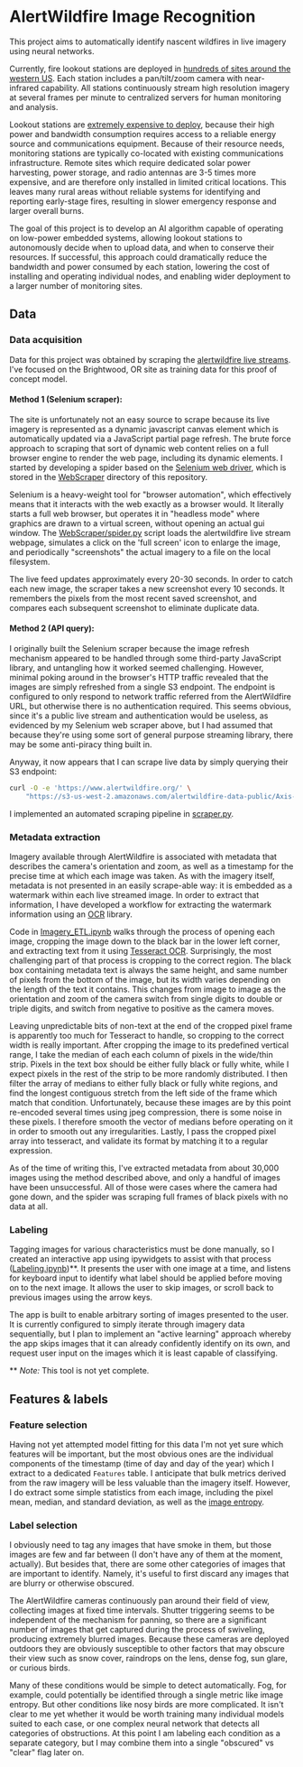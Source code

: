 # AlertWildfire Image Recognition

This project aims to automatically identify nascent wildfires in live imagery using neural networks.

Currently, fire lookout stations are deployed in [hundreds of sites around the western US](http://www.alertwildfire.org/about.html).
Each station includes a pan/tilt/zoom camera with near-infrared capability.
All stations continuously stream high resolution imagery at several frames per minute to centralized servers for human monitoring and analysis.

Lookout stations are [extremely expensive to deploy](https://www.youtube.com/watch?v=ZU2NJtJE1H8), because their high power and bandwidth consumption requires access to a reliable energy source and communications equipment.
Because of their resource needs, monitoring stations are typically co-located with existing communications infrastructure.
Remote sites which require dedicated solar power harvesting, power storage, and radio antennas are 3-5 times more expensive, and are therefore only installed in limited critical locations.
This leaves many rural areas without reliable systems for identifying and reporting early-stage fires, resulting in slower emergency response and larger overall burns.

The goal of this project is to develop an AI algorithm capable of operating on low-power embedded systems, allowing lookout stations to autonomously decide when to upload data, and when to conserve their resources.
If successful, this approach could dramatically reduce the bandwidth and power consumed by each station, lowering the cost of installing and operating individual nodes, and enabling wider deployment to a larger number of monitoring sites.

## Data

### Data acquisition

Data for this project was obtained by scraping the [alertwildfire live streams](http://www.alertwildfire.org/oregon/index.html?camera=Axis-Brightwood).
I've focused on the Brightwood, OR site as training data for this proof of concept model.

#### Method 1 (Selenium scraper):

The site is unfortunately not an easy source to scrape because its live imagery is represented as a dynamic javascript canvas element which is automatically updated via a JavaScript partial page refresh.
The brute force approach to scraping that sort of dynamic web content relies on a full browser engine to render the web page, including its dynamic elements.
I started by developing a spider based on the [Selenium web driver](https://github.com/SeleniumHQ/selenium), which is stored in the [WebScraper](./WebScraper/) directory of this repository.

Selenium is a heavy-weight tool for "browser automation", which effectively means that it interacts with the web exactly as a browser would.
It literally starts a full web browser, but operates it in "headless mode" where graphics are drawn to a virtual screen, without opening an actual gui window.
The [WebScraper/spider.py](./WebScraper/spider.py) script loads the alertwildfire live stream webpage, simulates a click on the 'full screen' icon to enlarge the image, and periodically "screenshots" the actual imagery to a file on the local filesystem.

The live feed updates approximately every 20-30 seconds.
In order to catch each new image, the scraper takes a new screenshot every 10 seconds.
It remembers the pixels from the most recent saved screenshot, and compares each subsequent screenshot to eliminate duplicate data.

#### Method 2 (API query):

I originally built the Selenium scraper because the image refresh mechanism appeared to be handled through some third-party JavaScript library, and untangling how it worked seemed challenging.
However, minimal poking around in the browser's HTTP traffic revealed that the images are simply refreshed from a single S3 endpoint.
The endpoint is configured to only respond to network traffic referred from the AlertWildfire URL, but otherwise there is no authentication required.
This seems obvious, since it's a public live stream and authentication would be useless, as evidenced by my Selenium web scraper above, but I had assumed that because they're using some sort of general purpose streaming library, there may be some anti-piracy thing built in.

Anyway, it now appears that I can scrape live data by simply querying their S3 endpoint:

```bash
curl -O -e 'https://www.alertwildfire.org/' \
    "https://s3-us-west-2.amazonaws.com/alertwildfire-data-public/Axis-Brightwood/latest_full.jpg"
```

I implemented an automated scraping pipeline in [scraper.py](./scraper.py).

### Metadata extraction

Imagery available through AlertWildfire is associated with metadata that describes the camera's orientation and zoom, as well as a timestamp for the precise time at which each image was taken.
As with the imagery itself, metadata is not presented in an easily scrape-able way: it is embedded as a watermark within each live streamed image.
In order to extract that information, I have developed a workflow for extracting the watermark information using an [OCR](https://en.wikipedia.org/wiki/Optical_character_recognition) library.

Code in [Imagery_ETL.ipynb](./Imagery_ETL.ipynb) walks through the process of opening each image, cropping the image down to the black bar in the lower left corner, and extracting text from it using [Tesseract OCR](https://github.com/tesseract-ocr/tesseract).
Surprisingly, the most challenging part of that process is cropping to the correct region.
The black box containing metadata text is always the same height, and same number of pixels from the bottom of the image, but its width varies depending on the length of the text it contains.
This changes from image to image as the orientation and zoom of the camera switch from single digits to double or triple digits, and switch from negative to positive as the camera moves.

Leaving unpredictable bits of non-text at the end of the cropped pixel frame is apparently too much for Tesseract to handle, so cropping to the correct width is really important.
After cropping the image to its predefined vertical range, I take the median of each each column of pixels in the wide/thin strip. Pixels in the text box should be either fully black or fully white, while I expect pixels in the rest of the strip to be more randomly distributed.
I then filter the array of medians to either fully black or fully white regions, and find the longest contiguous stretch from the left side of the frame which match that condition.
Unfortunately, because these images are by this point re-encoded several times using jpeg compression, there is some noise in these pixels.
I therefore smooth the vector of medians before operating on it in order to smooth out any irregularities.
Lastly, I pass the cropped pixel array into tesseract, and validate its format by matching it to a regular expression.

As of the time of writing this, I've extracted metadata from about 30,000 images using the method described above, and only a handful of images have been unsuccessful.
All of those were cases where the camera had gone down, and the spider was scraping full frames of black pixels with no data at all.

### Labeling

Tagging images for various characteristics must be done manually, so I created an interactive app using ipywidgets to assist with that process ([Labeling.ipynb](./Labeling.ipynb))\*\*.
It presents the user with one image at a time, and listens for keyboard input to identify what label should be applied before moving on to the next image.
It allows the user to skip images, or scroll back to previous images using the arrow keys.

The app is built to enable arbitrary sorting of images presented to the user.
It is currently configured to simply iterate through imagery data sequentially, but I plan to implement an "active learning" approach whereby the app  skips images that it can already confidently identify on its own, and request user input on the images which it is least capable of classifying.

\*\* *Note:* This tool is not yet complete.

## Features \& labels

### Feature selection

Having not yet attempted model fitting for this data I'm not yet sure which features will be important, but the most obvious ones are the individual components of the timestamp (time of day and day of the year) which I extract to a dedicated `Features` table.
I anticipate that bulk metrics derived from the raw imagery will be less valuable than the imagery itself.
However, I do extract some simple statistics from each image, including the pixel mean, median, and standard deviation, as well as the [image entropy](https://stats.stackexchange.com/questions/235270/entropy-of-an-image).

### Label selection

I obviously need to tag any images that have smoke in them, but those images are few and far between (I don't have any of them at the moment, actually).
But besides that, there are some other categories of images that are important to identify.
Namely, it's useful to first discard any images that are blurry or otherwise obscured.

The AlertWildfire cameras continuously pan around their field of view, collecting images at fixed time intervals.
Shutter triggering seems to be independent of the mechanism for panning, so there are a significant number of images that get captured during the process of swiveling, producing extremely blurred images.
Because these cameras are deployed outdoors they are obviously susceptible to other factors that may obscure their view such as snow cover, raindrops on the lens, dense fog, sun glare, or curious birds.

Many of these conditions would be simple to detect automatically.
Fog, for example, could potentially be identified through a single metric like image entropy.
But other conditions like nosy birds are more complicated.
It isn't clear to me yet whether it would be worth training many individual models suited to each case, or one complex neural network that detects all categories of obstructions.
At this point I am labeling each condition as a separate category, but I may combine them into a single "obscured" vs "clear" flag later on.
